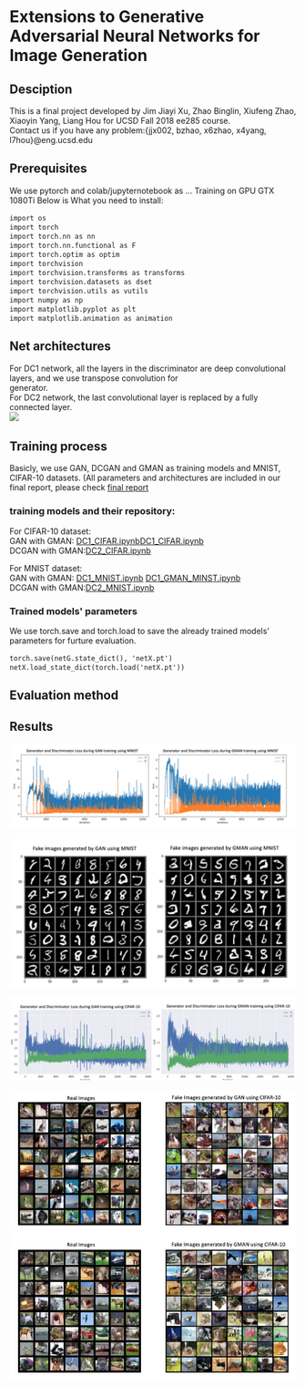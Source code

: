# Extensions to Generative Adversarial Neural Networks for Image Generation

## Desciption
This is a final project developed by Jim Jiayi Xu, Zhao Binglin, Xiufeng Zhao, Xiaoyin Yang, Liang Hou for UCSD Fall 2018 ee285 course.  
Contact us if you have any problem:{jjx002, bzhao, x6zhao, x4yang, l7hou}@eng.ucsd.edu

## Prerequisites
We use pytorch and colab/jupyternotebook as ...
Training on GPU GTX 1080Ti
Below is What you need to install:
```
import os
import torch
import torch.nn as nn
import torch.nn.functional as F
import torch.optim as optim
import torchvision
import torchvision.transforms as transforms
import torchvision.datasets as dset
import torchvision.utils as vutils
import numpy as np
import matplotlib.pyplot as plt
import matplotlib.animation as animation
```
## Net architectures
For DC1 network, all the layers in the discriminator are deep convolutional layers, and we use transpose convolution for  
generator.   
For DC2 network, the last convolutional layer is replaced by a fully connected layer.   
![](https://skymind.ai/images/wiki/GANs.png)


## Training process
Basicly, we use GAN, DCGAN and GMAN as training models and MNIST, CIFAR-10 datasets. (All parameters and architectures are included in our final report, please check [final report](./final_report)

### training models and their repository:  
For CIFAR-10 dataset:   
GAN with GMAN: [DC1_CIFAR.ipynb](https://github.com/houliang428/ECE285_Project/blob/master/Training/DC1_CIFAR.ipynb)[DC1_CIFAR.ipynb](https://github.com/houliang428/ECE285_Project/blob/master/Training/DC1_CIFAR_GMAN.ipynb)    
DCGAN with GMAN:[DC2_CIFAR.ipynb](https://github.com/houliang428/ECE285_Project/blob/master/Training/DC2_CIFAR.ipynb)

For MNIST dataset:  
GAN with GMAN: [DC1_MNIST.ipynb](https://github.com/houliang428/ECE285_Project/blob/master/Training/DC1_MNIST.ipynb) [DC1_GMAN_MINST.ipynb](https://github.com/houliang428/ECE285_Project/blob/master/Training/DC1_GMAN_MINST.ipynb)  
DCGAN with GMAN:[DC2_MNIST.ipynb](https://github.com/houliang428/ECE285_Project/blob/master/Training/DC2_MNIST.ipynb)
 
### Trained models' parameters
We use torch.save and torch.load to save the already trained models' parameters for furture evaluation.
```
torch.save(netG.state_dict(), 'netX.pt')
netX.load_state_dict(torch.load('netX.pt'))
```

## Evaluation method

## Results      
![](./Images/edited_images/DC1_MNIST_LOSS.png)   

![](./Images/edited_images/DC1_MNIST_IMAGE.png)   

![](./Images/edited_images/DC2_CIFAR_LOSS.png)   
  
![](./Images/edited_images/DC2_CIFAR_IMAGE.png)     
